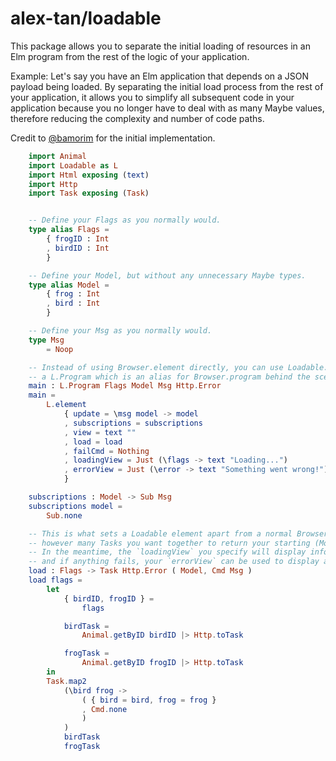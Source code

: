 # alex-tan/loadable

This package allows you to separate the initial loading of resources in an Elm program
from the rest of the logic of your application.

Example: Let's say you have an Elm application that depends on a JSON payload being loaded.
By separating the initial load process from the rest of your application, it allows you to simplify all subsequent code
in your application because you no longer have to deal with as many Maybe values, therefore reducing the complexity and number of code paths.

Credit to [@bamorim](https://github.com/bamorim) for the initial implementation.


```elm
    import Animal
    import Loadable as L
    import Html exposing (text)
    import Http
    import Task exposing (Task)


    -- Define your Flags as you normally would.
    type alias Flags =
        { frogID : Int
        , birdID : Int
        }

    -- Define your Model, but without any unnecessary Maybe types.
    type alias Model =
        { frog : Int
        , bird : Int
        }

    -- Define your Msg as you normally would.
    type Msg
        = Noop

    -- Instead of using Browser.element directly, you can use Loadable.element to get back
    -- a L.Program which is an alias for Browser.program behind the scenes.
    main : L.Program Flags Model Msg Http.Error
    main =
        L.element
            { update = \msg model -> model
            , subscriptions = subscriptions
            , view = text ""
            , load = load
            , failCmd = Nothing
            , loadingView = Just (\flags -> text "Loading...")
            , errorView = Just (\error -> text "Something went wrong!")
            }

    subscriptions : Model -> Sub Msg
    subscriptions model =
        Sub.none

    -- This is what sets a Loadable element apart from a normal Browser.element. You can join
    -- however many Tasks you want together to return your starting (Model, Msg) when the page loads.
    -- In the meantime, the `loadingView` you specify will display info to the user that the page is loading
    -- and if anything fails, your `errorView` can be used to display an error message to the user.
    load : Flags -> Task Http.Error ( Model, Cmd Msg )
    load flags =
        let
            { birdID, frogID } =
                flags

            birdTask =
                Animal.getByID birdID |> Http.toTask

            frogTask =
                Animal.getByID frogID |> Http.toTask
        in
        Task.map2
            (\bird frog ->
                ( { bird = bird, frog = frog }
                , Cmd.none
                )
            )
            birdTask
            frogTask
```